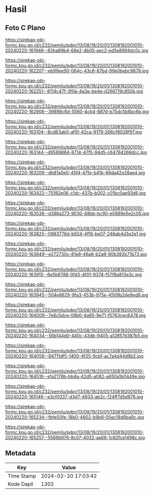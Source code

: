 # Hasil

## Foto C Plano

https://sirekap-obj-formc.kpu.go.id/c232/pemilu/pdpr/13/08/19/20/01/1308192001010-20240220-161948--82ba89b4-68e2-4b05-aec2-ed5e8994dc0c.jpg

https://sirekap-obj-formc.kpu.go.id/c232/pemilu/pdpr/13/08/19/20/01/1308192001010-20240220-162207--eb99ee50-064c-43c6-87bd-99e0bebc9678.jpg

https://sirekap-obj-formc.kpu.go.id/c232/pemilu/pdpr/13/08/19/20/01/1308192001010-20240220-162251--8114c47f-3f0a-4a3e-be4e-d266719c850b.jpg

https://sirekap-obj-formc.kpu.go.id/c232/pemilu/pdpr/13/08/19/20/01/1308192001010-20240220-162906--39898c6d-5560-4cb4-887d-b75dc5b6bc6b.jpg

https://sirekap-obj-formc.kpu.go.id/c232/pemilu/pdpr/13/08/19/20/01/1308192001010-20240220-163104--8cd63ab0-af5f-42ca-9179-266cf8028f97.jpg

https://sirekap-obj-formc.kpu.go.id/c232/pemilu/pdpr/13/08/19/20/01/1308192001010-20240220-163144--d9589884-8714-47f5-94d5-c64764266dcc.jpg

https://sirekap-obj-formc.kpu.go.id/c232/pemilu/pdpr/13/08/19/20/01/1308192001010-20240220-163209--db81a0e0-45f4-47fe-b41b-66da42e28aed.jpg

https://sirekap-obj-formc.kpu.go.id/c232/pemilu/pdpr/13/08/19/20/01/1308192001010-20240220-163422--75182e06-c1dc-437b-b002-c01bc0ae93d6.jpg

https://sirekap-obj-formc.kpu.go.id/c232/pemilu/pdpr/13/08/19/20/01/1308192001010-20240220-163538--d386a273-9030-48bb-bc90-e0889e5e2c05.jpg

https://sirekap-obj-formc.kpu.go.id/c232/pemilu/pdpr/13/08/19/20/01/1308192001010-20240220-163825--0883776d-b924-4ff8-be07-246ab4d3e2e1.jpg

https://sirekap-obj-formc.kpu.go.id/c232/pemilu/pdpr/13/08/19/20/01/1308192001010-20240220-163849--e272730c-81e8-46a6-b2a9-80b392b71b73.jpg

https://sirekap-obj-formc.kpu.go.id/c232/pemilu/pdpr/13/08/19/20/01/1308192001010-20240220-163915--6e5b6788-0fd3-4f01-9374-f57f8a813e3c.jpg

https://sirekap-obj-formc.kpu.go.id/c232/pemilu/pdpr/13/08/19/20/01/1308192001010-20240220-163945--504e8629-9fa3-453b-975e-4509b2de9ed8.jpg

https://sirekap-obj-formc.kpu.go.id/c232/pemilu/pdpr/13/08/19/20/01/1308192001010-20240220-164009--7e8c5dce-09b0-4a95-9e71-f5763cec6478.jpg

https://sirekap-obj-formc.kpu.go.id/c232/pemilu/pdpr/13/08/19/20/01/1308192001010-20240220-164034--56b144d0-440c-43db-9405-a12857d387b5.jpg

https://sirekap-obj-formc.kpu.go.id/c232/pemilu/pdpr/13/08/19/20/01/1308192001010-20240220-164058--94711df5-1400-4f35-9cbf-ac7a4d44d9b2.jpg

https://sirekap-obj-formc.kpu.go.id/c232/pemilu/pdpr/13/08/19/20/01/1308192001010-20240220-164518--a1a2178b-bb4a-42d5-a082-a650a1b0449e.jpg

https://sirekap-obj-formc.kpu.go.id/c232/pemilu/pdpr/13/08/19/20/01/1308192001010-20240220-165146--e3cf0337-d3d7-4933-ab2c-124ff7d5d876.jpg

https://sirekap-obj-formc.kpu.go.id/c232/pemilu/pdpr/13/08/19/20/01/1308192001010-20240220-165234--fbfe50fe-18b0-4602-b9b8-05ec18d8ba9c.jpg

https://sirekap-obj-formc.kpu.go.id/c232/pemilu/pdpr/13/08/19/20/01/1308192001010-20240220-165257--5566b976-8c07-4032-aa66-1c82fce1498c.jpg


## Metadata

| Key        | Value               |
| ---------- | ------------------- |
| Time Stamp | 2024-02-20 17:03:42 |
| Kode Dapil | 1302                |



